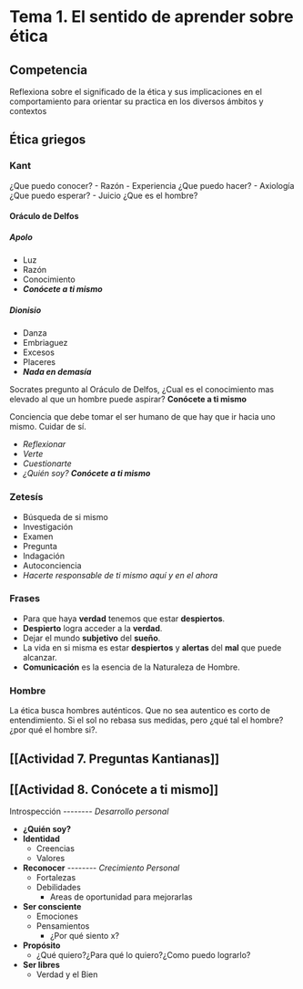 # Tema 1. El sentido de aprender sobre ética
## Competencia
Reflexiona sobre el significado de la ética y sus implicaciones en el comportamiento para orientar su practica en los diversos ámbitos y contextos
## Ética griegos
### Kant
¿Que puedo conocer? - Razón - Experiencia
¿Que puedo hacer? - Axiología
¿Que puedo esperar? - Juicio
¿Que es el hombre?
#### Oráculo de Delfos
##### Apolo
- Luz
- Razón
- Conocimiento
- **_Conócete a ti mismo_**
##### Dionisio
- Danza
- Embriaguez
- Excesos
- Placeres
- **_Nada en demasía_**

Socrates pregunto al Oráculo de Delfos, ¿Cual es el conocimiento mas elevado al que un hombre puede aspirar? **Conócete a ti mismo**

Conciencia que debe tomar el ser humano de que hay que ir hacia uno mismo.
Cuidar de sí.
- _Reflexionar_
- _Verte_
- _Cuestionarte_
- _¿Quién soy?_
**_Conócete a ti mismo_**

### Zetesís
- Búsqueda de si mismo
- Investigación
- Examen
- Pregunta
- Indagación
- Autoconciencia
- _Hacerte responsable de ti mismo aquí y en el ahora_
### Frases
- Para que haya **verdad** tenemos que estar **despiertos**.
- **Despierto** logra acceder a la **verdad**.
- Dejar el mundo **subjetivo** del **sueño**.
- La vida en si misma es estar **despiertos** y **alertas** del **mal** que puede alcanzar.
- **Comunicación** es la esencia de la Naturaleza de Hombre.
### Hombre
La ética busca hombres auténticos.
Que no sea autentico es corto de entendimiento.
Si el sol no rebasa sus medidas, pero ¿qué tal el hombre? ¿por qué el hombre si?.

## [[Actividad 7. Preguntas Kantianas]]
## [[Actividad 8. Conócete a ti mismo]]
Introspección -------- _Desarrollo personal_
- **¿Quién soy?**
- **Identidad**
	- Creencias
	- Valores
- **Reconocer** -------- _Crecimiento Personal_
	- Fortalezas
	- Debilidades
		- Areas de oportunidad para mejorarlas
- **Ser consciente**
	- Emociones
	- Pensamientos
		- ¿Por qué siento x?
- **Propósito**
	- ¿Qué quiero?¿Para qué lo quiero?¿Como puedo lograrlo?
- **Ser libres**
	- Verdad y el Bien
